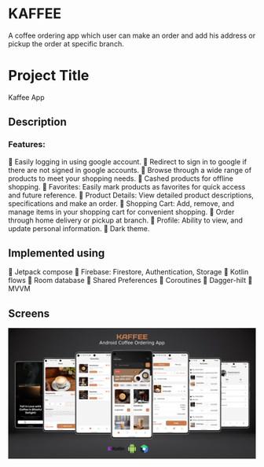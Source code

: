 # KAFFEE
A coffee ordering app which user can make an order and add his address or pickup the order at specific branch.

# Project Title

Kaffee App

## Description

### Features:
🔻 Easily logging in using google account.
🔻 Redirect to sign in to google if there are not signed in google accounts.
🔻 Browse through a wide range of products to meet your shopping needs.
🔻 Cashed products for offline shopping.
🔻 Favorites: Easily mark products as favorites for quick access and future reference.
🔻 Product Details: View detailed product descriptions, specifications and make an order.
🔻 Shopping Cart: Add, remove, and manage items in your shopping cart for convenient shopping.
🔻 Order through home delivery or pickup at branch.
🔻 Profile: Ability to view, and update personal information.
🔻 Dark theme. 

## Implemented using

🔻 Jetpack compose
🔻 Firebase: Firestore, Authentication, Storage
🔻 Kotlin flows
🔻 Room database
🔻 Shared Preferences
🔻 Coroutines
🔻 Dagger-hilt
🔻 MVVM

## Screens
<p float="left">
  <img src="screens/preview.png"/>
</p> 
